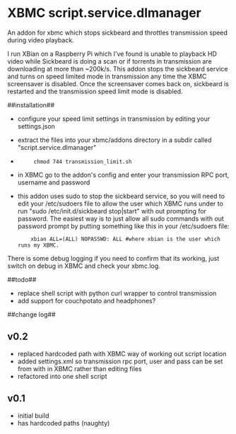 XBMC script.service.dlmanager
==============

An addon for xbmc which stops sickbeard and throttles transmission speed during video playback.

I run XBian on a Raspberry Pi which I've found is unable to playback HD video while Sickbeard is doing a scan or if torrents in transmission are downloading at more than ~200k/s. This addon stops the sickbeard service and turns on speed limited mode in transmission any time the XBMC screensaver is disabled. Once the screensaver comes back on, sickbeard is restarted and the transmission speed limit mode is disabled.

##installation##

 *  configure your speed limit settings in transmission by editing your settings.json
 *  extract the files into your xbmc/addons directory in a subdir called "script.service.dlmanager"
 *          chmod 744 transmission_limit.sh
 *  in XBMC go to the addon's config and enter your transmission RPC port, username and password
 *  this addon uses sudo to stop the sickbeard service, so you will need to edit your /etc/sudoers file to allow the user which XBMC runs under to run "sudo /etc/init.d/sickbeard stop|start" with out prompting for password. The easiest way is to just allow all sudo commands with out password prompt by putting something like this in your /etc/sudoers file: 

            xbian ALL=(ALL) NOPASSWD: ALL #where xbian is the user which runs my XBMC.

There is some debug logging if you need to confirm that its working, just switch on debug in XBMC and check your xbmc.log.

##todo##

 *  replace shell script with python curl wrapper to control transmission
 *  add support for couchpotato and headphones?

##change log##

v0.2
----

 *  replaced hardcoded path with XBMC way of working out script location
 *  added settings.xml so transmission rpc port, user and pass can be set from with in XBMC rather than editing files
 *  refactored into one shell script

v0.1
----

 *  initial build
 *  has hardcoded paths (naughty)